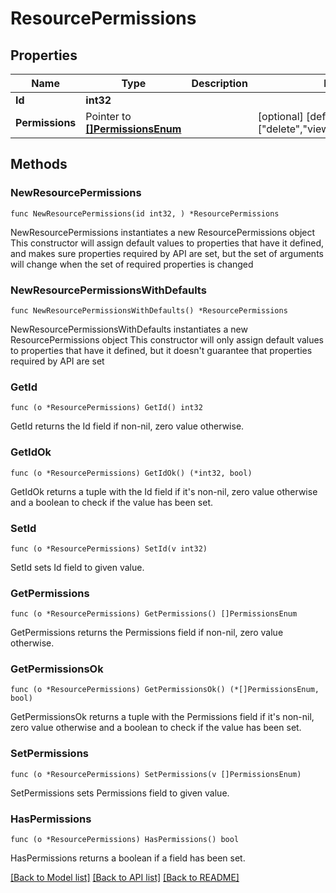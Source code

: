 # ResourcePermissions

## Properties

Name | Type | Description | Notes
------------ | ------------- | ------------- | -------------
**Id** | **int32** |  | 
**Permissions** | Pointer to [**[]PermissionsEnum**](PermissionsEnum.md) |  | [optional] [default to ["delete","view","change","add"]]

## Methods

### NewResourcePermissions

`func NewResourcePermissions(id int32, ) *ResourcePermissions`

NewResourcePermissions instantiates a new ResourcePermissions object
This constructor will assign default values to properties that have it defined,
and makes sure properties required by API are set, but the set of arguments
will change when the set of required properties is changed

### NewResourcePermissionsWithDefaults

`func NewResourcePermissionsWithDefaults() *ResourcePermissions`

NewResourcePermissionsWithDefaults instantiates a new ResourcePermissions object
This constructor will only assign default values to properties that have it defined,
but it doesn't guarantee that properties required by API are set

### GetId

`func (o *ResourcePermissions) GetId() int32`

GetId returns the Id field if non-nil, zero value otherwise.

### GetIdOk

`func (o *ResourcePermissions) GetIdOk() (*int32, bool)`

GetIdOk returns a tuple with the Id field if it's non-nil, zero value otherwise
and a boolean to check if the value has been set.

### SetId

`func (o *ResourcePermissions) SetId(v int32)`

SetId sets Id field to given value.


### GetPermissions

`func (o *ResourcePermissions) GetPermissions() []PermissionsEnum`

GetPermissions returns the Permissions field if non-nil, zero value otherwise.

### GetPermissionsOk

`func (o *ResourcePermissions) GetPermissionsOk() (*[]PermissionsEnum, bool)`

GetPermissionsOk returns a tuple with the Permissions field if it's non-nil, zero value otherwise
and a boolean to check if the value has been set.

### SetPermissions

`func (o *ResourcePermissions) SetPermissions(v []PermissionsEnum)`

SetPermissions sets Permissions field to given value.

### HasPermissions

`func (o *ResourcePermissions) HasPermissions() bool`

HasPermissions returns a boolean if a field has been set.


[[Back to Model list]](../README.md#documentation-for-models) [[Back to API list]](../README.md#documentation-for-api-endpoints) [[Back to README]](../README.md)


